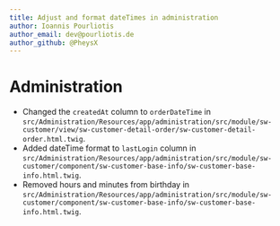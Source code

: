 ```yaml
---
title: Adjust and format dateTimes in administration
author: Ioannis Pourliotis
author_email: dev@pourliotis.de
author_github: @PheysX
---
```

# Administration
* Changed the `createdAt` column to `orderDateTime` in `src/Administration/Resources/app/administration/src/module/sw-customer/view/sw-customer-detail-order/sw-customer-detail-order.html.twig`.
* Added dateTime format to `lastLogin` column in `src/Administration/Resources/app/administration/src/module/sw-customer/component/sw-customer-base-info/sw-customer-base-info.html.twig`.
* Removed hours and minutes from birthday in `src/Administration/Resources/app/administration/src/module/sw-customer/component/sw-customer-base-info/sw-customer-base-info.html.twig`.
